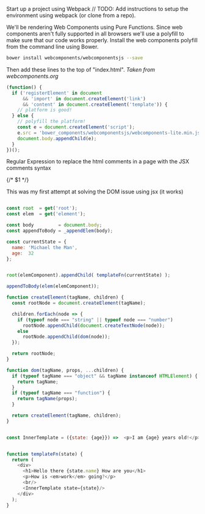
Start up a project using Webpack
// TODO: Add instructions to setup the environment using webpack (or clone from a repo).


We'll be rendering Web Components using Pure Functions. Since web components aren't fully supported in all browsers we'll use a polyfill to make sure that our code works properly. Install the web components polyfill from the command line using Bower.
```bash
bower install webcomponents/webcomponentsjs --save
```

Then add these lines to the top of "index.html". *Taken from webcomponents.org*
```javascript
(function() {
  if ('registerElement' in document
      && 'import' in document.createElement('link')
      && 'content' in document.createElement('template')) {
    // platform is good!
  } else {
    // polyfill the platform!
    const e = document.createElement('script');
    e.src = 'bower_components/webcomponentsjs/webcomponents-lite.min.js';
    document.body.appendChild(e);
  }
})();
```



Regular Expression to replace the html comments in a page with the JSX comments syntax
<!--(.*)-->
{/* $1 */}





This was my first attempt at solving the DOM issue using jsx (it works)
```javascript

const root  = get('root');
const elem  = get('element');

const body         = document.body;
const appendToBody = _appendElem(body);

const currentState = {
  name: 'Michael the Man',
  age:  32
};


root(elemComponent).appendChild( templateFn(currentState) );

appendToBody(elem(elemComponent));

function createElement(tagName, children) {
  const rootNode = document.createElement(tagName);

  children.forEach(node => {
    if (typeof node === "string" || typeof node === "number")
      rootNode.appendChild(document.createTextNode(node));
    else
      rootNode.appendChild(dom(node));
  });

  return rootNode;
}

function dom(tagName, props, ...children) {
  if (typeof tagName === "object" && tagName instanceof HTMLElement) {
    return tagName;
  }
  if (typeof tagName === "function") {
    return tagName(props);
  }

  return createElement(tagName, children);
}


const InnerTemplate = ({state: {age}}) =>  <p>I am {age} years old!</p>;


function templateFn(state) {
  return (
    <div>
      <h1>Hello there {state.name} How are you</h1>
      <p>How is <em>work</em> going?</p>
      <br/>
      <InnerTemplate state={state}/>
    </div>
  );
}

```
